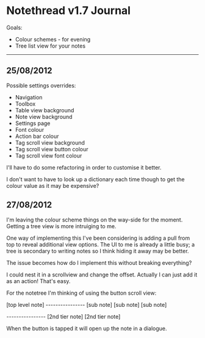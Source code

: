# Notethread v1.7 Journal 

Goals:

* Colour schemes - for evening
* Tree list view for your notes

---

## 25/08/2012

Possible settings overrides:
 * Navigation
 * Toolbox
 * Table view background
 * Note view background
 * Settings page
 * Font colour
 * Action bar colour
 * Tag scroll view background
 * Tag scroll view button colour
 * Tag scroll view font colour

I'll have to do some refactoring in order to customise it better.

I don't want to have to look up a dictionary each time though to get the colour value as it may be expensive?

## 27/08/2012

I'm leaving the colour scheme things on the way-side for the moment. Getting a tree view is more intruiging to me.

One way of implementing this I've been considering is adding a pull from top to reveal additional view options.
The UI to me is already a little busy; a tree is secondary to writing notes so I think hiding it away may be better.

The issue becomes how do I implement this without breaking everything? 

I could nest it in a scrollview and change the offset. Actually I can just add it as an action! That's easy.

For the notetree I'm thinking of using the button scroll view:


[top level note]
\----------------
[sub note] [sub note] [sub note]

\----------------
[2nd tier note] [2nd tier note]

When the button is tapped it will open up the note in a dialogue.